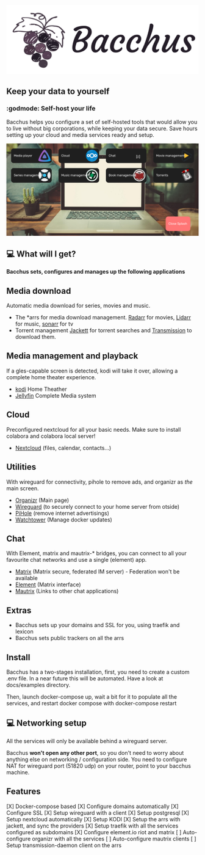 <span style="display:block;text-align:center">[![](https://raw.githubusercontent.com/XayOn/bacchus/develop/docs/bacchus.png)](https://github.com/XayOn/bacchus) </span>


## Keep your data to yourself

### :godmode: Self-host your life

Bacchus helps you configure a set of self-hosted tools that would allow you to
live without big corporations, while keeping your data secure. Save hours
setting up your cloud and media services ready and setup.

![](https://raw.githubusercontent.com/XayOn/bacchus/develop/docs/main.png)

## :computer: What will I get?

**Bacchus sets, configures and manages up the following applications**

## Media download

Automatic media download for series, movies and music.

- The \*arrs for media download management. [Radarr][3] for movies, [Lidarr][4]
  for music, [sonarr][9] for tv 
- Torrent management [Jackett][6] for torrent searches and [Transmission][7] to
  download them. 

## Media management and playback

If a gles-capable screen is detected, kodi will take it over, allowing a
complete home theater experience.

- [kodi][12] Home Theather
- [Jellyfin][13] Complete Media system

## Cloud

Preconfigured nextcloud for all your basic needs.
Make sure to install colabora and colabora local server!

- [Nextcloud][8] (files, calendar, contacts...)

## Utilities

With wireguard for connectivity, pihole to remove ads, and organizr as *the*
main screen.

- [Organizr][21] (Main page)
- [Wireguard][10] (to securely connect to your home server from otside)
- [PiHole][14] (remove internet advertisings)
- [Watchtower][20] (Manage docker updates)

## Chat

With Element, matrix and mautrix-\* bridges, you can connect to all your
favourite chat networks and use a single (element) app.

- [Matrix][23] (Matrix secure, federated IM server) - Federation won't be available
- [Element][24] (Matrix interface)
- [Mautrix][25] (Links to other chat applications)

## Extras

- Bacchus sets up your domains and SSL for you, using traefik and lexicon
- Bacchus sets public trackers on all the arrs

## Install 

Bacchus has a two-stages installation, first, you need to create a custom .env file. 
In a near future this will be automated. Have a look at docs/examples directory.

Then, launch docker-compose up, wait a bit for it to populate all the services,
and restart docker compose with docker-compose restart

## :computer: Networking setup

All the services will only be available behind a wireguard server.

Bacchus **won't open any other port**, so you don't need to worry about
anything else on networking / configuration side. You need to configure NAT for
wireguard port (51820 udp) on your router, point
to your bacchus machine. 

## Features

[X] Docker-compose based
[X] Configure domains automatically
[X] Configure SSL
[X] Setup wireguard with a client
[X] Setup postgresql
[X] Setup nextcloud automatically
[X] Setup KODI
[X] Setup the arrs with jackett, and sync the providers
[X] Setup traefik with all the services configured as subdomains
[X] Configure element.io riot and matrix
[ ] Auto-configure organizr with all the services 
[ ] Auto-configure mautrix clients
[ ] Setup transmission-daemon client on the arrs


[1]: https://github.com/nextcloud/nextcloud
[2]: https://lazylibrarian.gitlab.io
[3]: https://radarr.video
[4]: https://lidarr.audio
[5]: https://sonarr.tv
[6]: https://github.com/Jackett/Jackett
[7]: https://transmissionbt.com
[8]: https://nextcloud.com
[9]: https://sonarr.tv
[10]: https://www.wireguard.com/
[12]: https://kodi.tv
[13]: https://jellyfin.org
[14]: https://pi-hole.net/
[20]: https://github.com/containrrr/watchtower
[21]: https://organizr.app
[23]: https://matrix.org
[24]: https://element.io/
[25]: https://docs.mau.fi/bridges/
